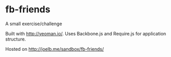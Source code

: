 fb-friends
==========

A small exercise/challenge

Built with http://yeoman.io/. Uses Backbone.js and Require.js for application structure.

Hosted on http://joelb.me/sandbox/fb-friends/
